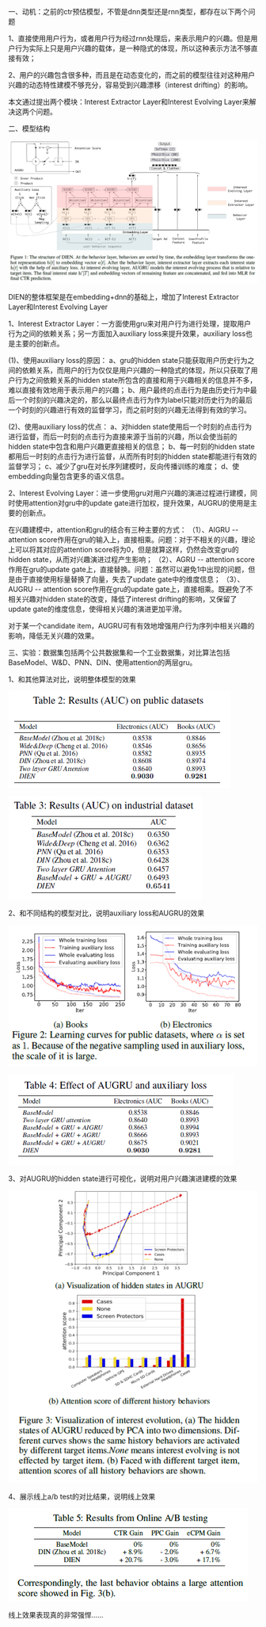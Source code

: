 一、动机：之前的ctr预估模型，不管是dnn类型还是rnn类型，都存在以下两个问题

1、直接使用用户行为，或者用户行为经过rnn处理后，来表示用户的兴趣。但是用户行为实际上只是用户兴趣的载体，是一种隐式的体现，所以这种表示方法不够直接有效；

2、用户的兴趣包含很多种，而且是在动态变化的，而之前的模型往往对这种用户兴趣的动态特性建模不够充分，容易受到兴趣漂移（interest drifting）的影响。

本文通过提出两个模块：Interest Extractor Layer和Interest Evolving Layer来解决这两个问题。



二、模型结构

![image](https://github.com/shiyanwudi922/paper_summary/blob/master/picture/DIEN/figure1.jpg)

DIEN的整体框架是在embedding+dnn的基础上，增加了Interest Extractor Layer和Interest Evolving Layer

1、Interest Extractor Layer：一方面使用gru来对用户行为进行处理，提取用户行为之间的依赖关系；另一方面加入auxiliary loss来提升效果，auxiliary loss也是主要的创新点。

(1)、使用auxiliary loss的原因：
a、gru的hidden state只能获取用户历史行为之间的依赖关系，而用户的行为仅仅是用户兴趣的一种隐式的体现，所以只获取了用户行为之间依赖关系的hidden state所包含的直接和用于兴趣相关的信息并不多，难以直接有效地用于表示用户的兴趣；
b、用户最终的点击行为是由历史行为中最后一个时刻的兴趣决定的，那么以最终点击行为作为label只能对历史行为的最后一个时刻的兴趣进行有效的监督学习，而之前时刻的兴趣无法得到有效的学习。

(2)、使用auxiliary loss的优点：
a、对hidden state使用后一个时刻的点击行为进行监督，而后一时刻的点击行为直接来源于当前的兴趣，所以会使当前的hidden state中包含和用户兴趣更直接相关的信息；
b、每一时刻的hidden state都用后一时刻的点击行为进行监督，从而所有时刻的hidden state都能进行有效的监督学习；
c、减少了gru在对长序列建模时，反向传播训练的难度；
d、使embedding向量包含更多的语义信息。

2、Interest Evolving Layer：进一步使用gru对用户兴趣的演进过程进行建模，同时使用attention对gru中的update gate进行加权，提升效果，AUGRU的使用是主要的创新点。

在兴趣建模中，attention和gru的结合有三种主要的方式：
（1）、AIGRU -- attention score作用在gru的输入上，直接相乘。问题：对于不相关的兴趣，理论上可以将其对应的attention score将为0，但是就算这样，仍然会改变gru的hidden state，从而对兴趣演进过程产生影响；
（2）、AGRU -- attention score作用在gru的update gate上，直接替换。问题：虽然可以避免1中出现的问题，但是由于直接使用标量替换了向量，失去了update gate中的维度信息；
（3）、AUGRU -- attention score作用在gru的update gate上，直接相乘。既避免了不相关兴趣对hidden state的改变，降低了interest drifting的影响，又保留了update gate的维度信息，使得相关兴趣的演进更加平滑。

对于某一个candidate item，AUGRU可有有效地增强用户行为序列中相关兴趣的影响，降低无关兴趣的效果。



三、实验：数据集包括两个公共数据集和一个工业数据集，对比算法包括BaseModel、W&D、PNN、DIN、使用attention的两层gru。

1、和其他算法对比，说明整体模型的效果

![image](https://github.com/shiyanwudi922/paper_summary/blob/master/picture/DIEN/table2.png)

![image](https://github.com/shiyanwudi922/paper_summary/blob/master/picture/DIEN/table3.png)

2、和不同结构的模型对比，说明auxiliary loss和AUGRU的效果

![image](https://github.com/shiyanwudi922/paper_summary/blob/master/picture/DIEN/figure2.png)

![image](https://github.com/shiyanwudi922/paper_summary/blob/master/picture/DIEN/table4.png)

3、对AUGRU的hidden state进行可视化，说明对用户兴趣演进建模的效果

![image](https://github.com/shiyanwudi922/paper_summary/blob/master/picture/DIEN/figure3.png)

4、展示线上a/b test的对比结果，说明线上效果

![image](https://github.com/shiyanwudi922/paper_summary/blob/master/picture/DIEN/table5.png)

线上效果表现真的非常强悍……